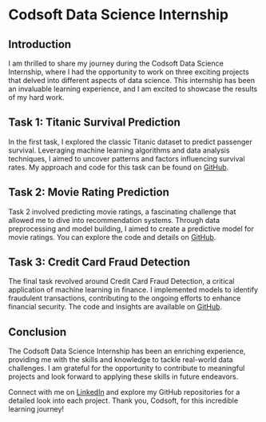 # Codsoft Data Science Internship

## Introduction

I am thrilled to share my journey during the Codsoft Data Science Internship, where I had the opportunity to work on three exciting projects that delved into different aspects of data science. This internship has been an invaluable learning experience, and I am excited to showcase the results of my hard work.

## Task 1: Titanic Survival Prediction

In the first task, I explored the classic Titanic dataset to predict passenger survival. Leveraging machine learning algorithms and data analysis techniques, I aimed to uncover patterns and factors influencing survival rates. My approach and code for this task can be found on [GitHub](https://github.com/yogesh-hack/CODESOFT-Internship-data-Science/tree/main/Task-1(Titanic_survival_prediction)).

## Task 2: Movie Rating Prediction

Task 2 involved predicting movie ratings, a fascinating challenge that allowed me to dive into recommendation systems. Through data preprocessing and model building, I aimed to create a predictive model for movie ratings. You can explore the code and details on [GitHub](https://github.com/yogesh-hack/CODESOFT-Internship-data-Science/tree/main/Task-2(Movie_Rating_Prediction)).

## Task 3: Credit Card Fraud Detection

The final task revolved around Credit Card Fraud Detection, a critical application of machine learning in finance. I implemented models to identify fraudulent transactions, contributing to the ongoing efforts to enhance financial security. The code and insights are available on [GitHub](https://github.com/yogesh-hack/CODESOFT-Internship-data-Science/tree/main/Task-3%20(Credit%20Card%20Fraud%20Detection)).

## Conclusion

The Codsoft Data Science Internship has been an enriching experience, providing me with the skills and knowledge to tackle real-world data challenges. I am grateful for the opportunity to contribute to meaningful projects and look forward to applying these skills in future endeavors.

Connect with me on [LinkedIn](https://www.linkedin.com/in/yogesh-baghel-cse/) and explore my GitHub repositories for a detailed look into each project. Thank you, Codsoft, for this incredible learning journey!
